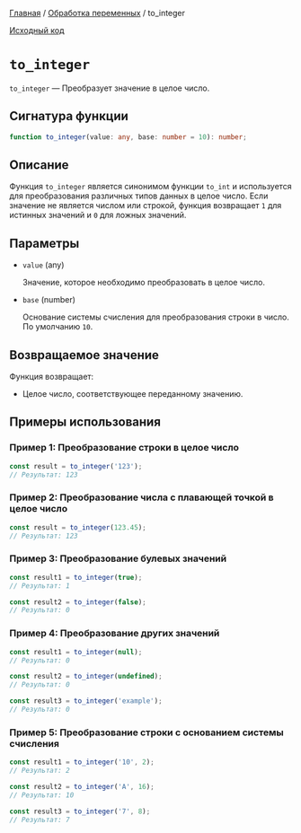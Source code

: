[Главная](../../README.md) / [Обработка переменных](../variables.md) / to_integer

[Исходный код](../../src/variables/to_integer.mjs)

# `to_integer`

`to_integer` &mdash; Преобразует значение в целое число.

## Сигнатура функции

```ts
function to_integer(value: any, base: number = 10): number;
```

## Описание

Функция `to_integer` является синонимом функции `to_int` и используется для преобразования различных
типов данных в целое число. Если значение не является числом или строкой, функция возвращает `1` для
истинных значений и `0` для ложных значений.

## Параметры

-   `value` (any)

    Значение, которое необходимо преобразовать в целое число.

-   `base` (number)

    Основание системы счисления для преобразования строки в число. По умолчанию `10`.

## Возвращаемое значение

Функция возвращает:

-   Целое число, соответствующее переданному значению.

## Примеры использования

### Пример 1: Преобразование строки в целое число

```js
const result = to_integer('123');
// Результат: 123
```

### Пример 2: Преобразование числа с плавающей точкой в целое число

```js
const result = to_integer(123.45);
// Результат: 123
```

### Пример 3: Преобразование булевых значений

```js
const result1 = to_integer(true);
// Результат: 1

const result2 = to_integer(false);
// Результат: 0
```

### Пример 4: Преобразование других значений

```js
const result1 = to_integer(null);
// Результат: 0

const result2 = to_integer(undefined);
// Результат: 0

const result3 = to_integer('example');
// Результат: 0
```

### Пример 5: Преобразование строки с основанием системы счисления

```js
const result1 = to_integer('10', 2);
// Результат: 2

const result2 = to_integer('A', 16);
// Результат: 10

const result3 = to_integer('7', 8);
// Результат: 7
```
